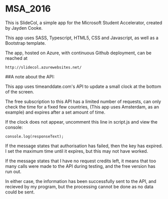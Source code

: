 # MSA_2016
This is SlideCol, a simple app for the Microsoft Student Accelerator, created by Jayden Cooke.

This app uses SASS, Typescript, HTML5, CSS and Javascript,  as well as a Bootstrap template.

The app, hosted on Azure, with continuous Github deployment, can be reached at 

`http://slidecol.azurewebsites.net/`

##A note about the API: 

This app uses timeanddate.com's API to update a small clock at the bottom of the screen. 

The free subscription to this API has a limited number of requests, can only check the time for a fixed few countries, (This app uses Amsterdam, as an example) and expires after a set amount of time.

If the clock does not appear, uncomment this line in script.js and view the console:

`console.log(responseText);`

If the message states that authorisation has failed, then the key has expired. I set the maximum time until it expires, but this may not have worked.

If the message states that I have no request credits left, it means that too many calls were made to the API during testing, and the free version has run out.

In either case, the information has been successfully sent to the API, and recieved by my program, but the processing cannot be done as no data could be sent.
